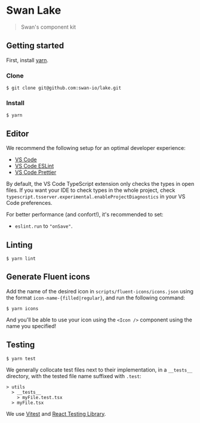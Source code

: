 # Swan Lake

> Swan's component kit

## Getting started

First, install [yarn](https://yarnpkg.com/en/docs/install).

### Clone

```console
$ git clone git@github.com:swan-io/lake.git
```

### Install

```console
$ yarn
```

## Editor

We recommend the following setup for an optimal developer experience:

- [VS Code](https://code.visualstudio.com)
- [VS Code ESLint](https://marketplace.visualstudio.com/items?itemName=dbaeumer.vscode-eslint)
- [VS Code Prettier](https://marketplace.visualstudio.com/items?itemName=esbenp.prettier-vscode)

By default, the VS Code TypeScript extension only checks the types in open files. If you want your IDE to check types in the whole project, check `typescript.tsserver.experimental.enableProjectDiagnostics` in your VS Code preferences.

For better performance (and confort!), it's recommended to set:

- `eslint.run` to `"onSave"`.

## Linting

```console
$ yarn lint
```

## Generate Fluent icons

Add the name of the desired icon in `scripts/fluent-icons/icons.json` using the format `icon-name-{filled|regular}`, and run the following command:

```console
$ yarn icons
```

And you'll be able to use your icon using the `<Icon />` component using the name you specified!

## Testing

```console
$ yarn test
```

We generally collocate test files next to their implementation, in a `__tests__` directory, with the tested file name suffixed with `.test`:

```
> utils
  > __tests__
    > myFile.test.tsx
  > myFile.tsx
```

We use [Vitest](https://vitest.dev/api/) and [React Testing Library](https://testing-library.com/docs/react-testing-library/intro/).

